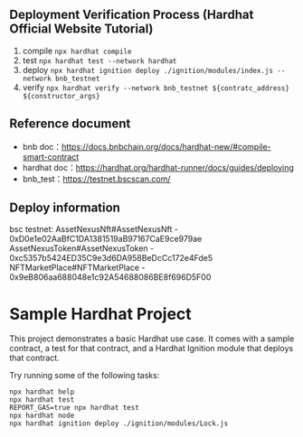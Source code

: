 ## Deployment Verification Process (Hardhat Official Website Tutorial)
1. compile `npx hardhat compile`
2. test `npx hardhat test --network hardhat`
3. deploy `npx hardhat ignition deploy ./ignition/modules/index.js --network bnb_testnet`
4. verify `npx hardhat verify --network bnb_testnet ${contratc_address}  ${constructor_args}`
## Reference document
- bnb doc：https://docs.bnbchain.org/docs/hardhat-new/#compile-smart-contract
- hardhat doc：https://hardhat.org/hardhat-runner/docs/guides/deploying
- bnb_test：https://testnet.bscscan.com/
## Deploy information
bsc testnet:
AssetNexusNft#AssetNexusNft - 0xD0e1e02AaBfC1DA1381519aB97167CaE9ce979ae
AssetNexusToken#AssetNexusToken - 0xc5357b5424ED35C9e3d6DA958BeDcCc172e4Fde5
NFTMarketPlace#NFTMarketPlace - 0x9eB806aa688048e1c92A54688086BE8f696D5F00

# Sample Hardhat Project

This project demonstrates a basic Hardhat use case. It comes with a sample contract, a test for that contract, and a Hardhat Ignition module that deploys that contract.

Try running some of the following tasks:

```shell
npx hardhat help
npx hardhat test
REPORT_GAS=true npx hardhat test
npx hardhat node
npx hardhat ignition deploy ./ignition/modules/Lock.js
```
